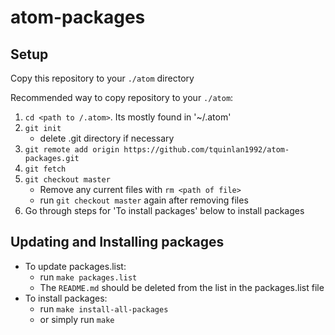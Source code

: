 # atom-packages

## Setup
Copy this repository to your `./atom` directory

Recommended way to copy repository to your `./atom`:
1. `cd <path to /.atom>`. Its mostly found in '~/.atom'
2. `git init`
    - delete .git directory if necessary
3. `git remote add origin https://github.com/tquinlan1992/atom-packages.git`
4. `git fetch`
5. `git checkout master`
    - Remove any current files with `rm <path of file>`
    - run `git checkout master` again after removing files
6. Go through steps for 'To install packages' below to install packages


## Updating and Installing packages

- To update packages.list:
    - run `make packages.list`
    - The `README.md` should be deleted from the list in the packages.list file
- To install packages:
    - run `make install-all-packages`
    - or simply run `make`
